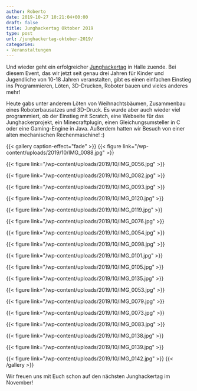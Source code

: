 ```yaml
---
author: Roberto
date: 2019-10-27 10:21:04+00:00
draft: false
title: Junghackertag Oktober 2019
type: post
url: /junghackertag-oktober-2019/
categories:
- Veranstaltungen
---
```





Und wieder geht ein erfolgreicher [Junghackertag](https://junghacker.de) in Halle zuende. Bei diesem Event, das wir jetzt seit genau drei Jahren für Kinder und Jugendliche von 10-18 Jahren veranstalten, gibt es einen einfachen Einstieg ins Programmieren, Löten, 3D-Drucken, Roboter bauen und vieles anderes mehr!





<!-- more -->





Heute gabs unter anderem Löten von Weihnachtsbäumen, Zusammenbau eines Roboterbausatzes und 3D-Druck. Es wurde aber auch wieder viel programmiert, ob der Einstieg mit Scratch, eine Webseite für das Junghackerprojekt, ein Minecraftplugin, einen Gleichungsumsteller in C oder eine Gaming-Engine in Java. Außerdem hatten wir Besuch von einer alten mechanischen Rechenmaschine! :)





  {{< gallery caption-effect="fade" >}}
{{< figure link="/wp-content/uploads/2019/10/IMG_0088.jpg" >}}

{{< figure link="/wp-content/uploads/2019/10/IMG_0056.jpg" >}}

{{< figure link="/wp-content/uploads/2019/10/IMG_0082.jpg" >}}

{{< figure link="/wp-content/uploads/2019/10/IMG_0093.jpg" >}}

{{< figure link="/wp-content/uploads/2019/10/IMG_0120.jpg" >}}

{{< figure link="/wp-content/uploads/2019/10/IMG_0119.jpg" >}}

{{< figure link="/wp-content/uploads/2019/10/IMG_0076.jpg" >}}

{{< figure link="/wp-content/uploads/2019/10/IMG_0054.jpg" >}}

{{< figure link="/wp-content/uploads/2019/10/IMG_0098.jpg" >}}

{{< figure link="/wp-content/uploads/2019/10/IMG_0101.jpg" >}}

{{< figure link="/wp-content/uploads/2019/10/IMG_0105.jpg" >}}

{{< figure link="/wp-content/uploads/2019/10/IMG_0135.jpg" >}}

{{< figure link="/wp-content/uploads/2019/10/IMG_0053.jpg" >}}

{{< figure link="/wp-content/uploads/2019/10/IMG_0079.jpg" >}}

{{< figure link="/wp-content/uploads/2019/10/IMG_0073.jpg" >}}

{{< figure link="/wp-content/uploads/2019/10/IMG_0083.jpg" >}}

{{< figure link="/wp-content/uploads/2019/10/IMG_0138.jpg" >}}

{{< figure link="/wp-content/uploads/2019/10/IMG_0139.jpg" >}}

{{< figure link="/wp-content/uploads/2019/10/IMG_0142.jpg" >}}
{{< /gallery >}}





Wir freuen uns mit Euch schon auf den nächsten Junghackertag im November! 



